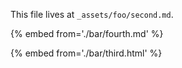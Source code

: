 

This file lives at `_assets/foo/second.md`.

{% embed from='./bar/fourth.md' %}

{% embed from='./bar/third.html' %}
